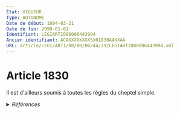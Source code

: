 ```yaml
---
État: VIGUEUR
Type: AUTONOME
Date de début: 1804-03-21
Date de fin: 2999-01-01
Identifiant: LEGIARTI000006443994
Ancien identifiant: ACAXXXXXXXX5X01830AAXXAA
URL: article/LEGI/ARTI/00/00/06/44/39/LEGIARTI000006443994.xml
---
```


<h1>Article 1830</h1>

Il est d'ailleurs soumis à toutes les règles du cheptel simple.


<details>
  <summary><em>Références</em></summary>

  <h2>Références faites par l'article</h2>
  
  <ul>
    <li>
      CODIFICATION source Loi 1804-03-07
    </li>
    <li>
      CREATION source Loi 1804-03-07 promulguée le 17 mars 1804
    </li>
  </ul>
</details>
